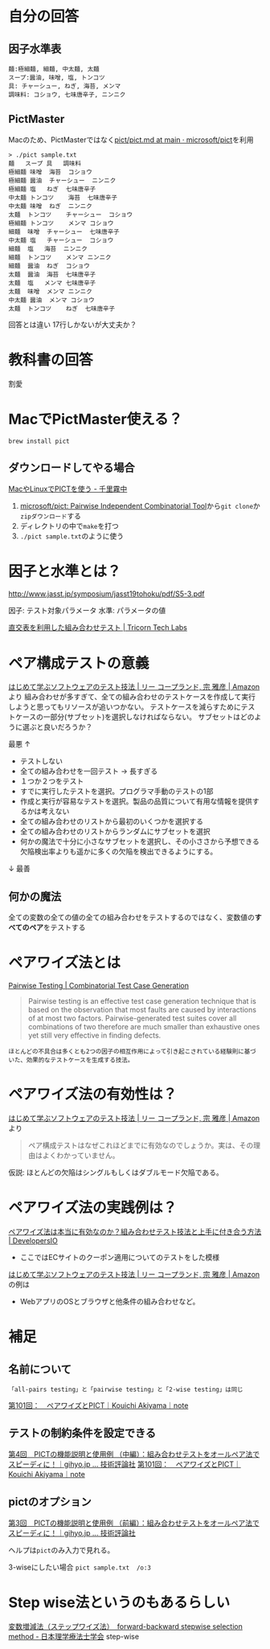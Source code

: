 # 自分の回答

## 因子水準表

```
麺:極細麺, 細麺, 中太麺, 太麺
スープ:醤油, 味噌, 塩, トンコツ
具: チャーシュー, ねぎ, 海苔, メンマ
調味料: コショウ, 七味唐辛子, ニンニク
```

## PictMaster

Macのため、PictMasterではなく[pict/pict.md at main · microsoft/pict](https://github.com/Microsoft/pict/blob/main/doc/pict.md)を利用

```
> ./pict sample.txt
麺	スープ	具	調味料
極細麺	味噌	海苔	コショウ
極細麺	醤油	チャーシュー	ニンニク
極細麺	塩	ねぎ	七味唐辛子
中太麺	トンコツ	海苔	七味唐辛子
中太麺	味噌	ねぎ	ニンニク
太麺	トンコツ	チャーシュー	コショウ
極細麺	トンコツ	メンマ	コショウ
細麺	味噌	チャーシュー	七味唐辛子
中太麺	塩	チャーシュー	コショウ
細麺	塩	海苔	ニンニク
細麺	トンコツ	メンマ	ニンニク
細麺	醤油	ねぎ	コショウ
太麺	醤油	海苔	七味唐辛子
太麺	塩	メンマ	七味唐辛子
太麺	味噌	メンマ	ニンニク
中太麺	醤油	メンマ	コショウ
太麺	トンコツ	ねぎ	七味唐辛子
```

回答とは違い 17行しかないが大丈夫か？

# 教科書の回答
割愛

# MacでPictMaster使える？

```
brew install pict
```

## ダウンロードしてやる場合
[MacやLinuxでPICTを使う - 千里霧中](https://goyoki.hatenablog.com/entry/2016/02/17/020256)

1. [microsoft/pict: Pairwise Independent Combinatorial Tool](https://github.com/Microsoft/pict)から`git clone`か`zipダウンロード`する
1. ディレクトリの中で`make`を打つ
1. `./pict sample.txt`のように使う 



# 因子と水準とは？
http://www.jasst.jp/symposium/jasst19tohoku/pdf/S5-3.pdf

因子: テスト対象パラメータ
水準: パラメータの値

[直交表を利用した組み合わせテスト | Tricorn Tech Labs](https://lab.tricorn.co.jp/wata19/2430#:~:text=%E5%9B%A0%E5%AD%90%E3%81%A8%E3%81%AF%E3%83%86%E3%82%B9%E3%83%88%E5%AF%BE%E8%B1%A1,%E7%82%BA%E3%81%AE%E5%89%B2%E3%82%8A%E4%BB%98%E3%81%91%E8%A1%A8%E3%81%A7%E3%81%99%E3%80%82)

# ペア構成テストの意義

[はじめて学ぶソフトウェアのテスト技法 | リー コープランド, 宗 雅彦 | Amazon](https://www.amazon.co.jp/dp/B00HE8082Q/ref=cm_sw_r_tw_dp_NGCPYCBV18DPQY8JEEXK)より
組み合わせが多すぎて、全ての組み合わせのテストケースを作成して実行しようと思ってもリソースが追いつかない。
テストケースを減らすためにテストケースの一部分(サブセット)を選択しなければならない。
サブセットはどのように選ぶと良いだろうか？

最悪
↑

* テストしない
* 全ての組み合わせを一回テスト -> 長すぎる
* １つか２つをテスト
* すでに実行したテストを選択。プログラマ手動のテストの1部
* 作成と実行が容易なテストを選択。製品の品質について有用な情報を提供するかは考えない
* 全ての組み合わせのリストから最初のいくつかを選択する
* 全ての組み合わせのリストからランダムにサブセットを選択
* 何かの魔法で十分に小さなサブセットを選択し、その小ささから予想できる欠陥検出率よりも遥かに多くの欠陥を検出できるようにする。

↓
最善

## 何かの魔法
全ての変数の全ての値の全ての組み合わせをテストするのではなく、変数値の**すべてのペア**をテストする

# ペアワイズ法とは
[Pairwise Testing | Combinatorial Test Case Generation](https://jaccz.github.io/pairwise/)

> Pairwise testing is an effective test case generation technique that is based on the observation that most faults are caused by interactions of at most two factors. Pairwise-generated test suites cover all combinations of two therefore are much smaller than exhaustive ones yet still very effective in finding defects.

```
ほとんどの不具合は多くとも2つの因子の相互作用によって引き起こされている経験則に基づいた、効果的なテストケースを生成する技法。
```

# ペアワイズ法の有効性は？

[はじめて学ぶソフトウェアのテスト技法 | リー コープランド, 宗 雅彦 | Amazon](https://www.amazon.co.jp/dp/B00HE8082Q/ref=cm_sw_r_tw_dp_NGCPYCBV18DPQY8JEEXK)より
> ペア構成テストはなぜこれほどまでに有効なのでしょうか。実は、その理由はよくわかっていません。

仮説: ほとんどの欠陥はシングルもしくはダブルモード欠陥である。

# ペアワイズ法の実践例は？
[ペアワイズ法は本当に有効なのか？組み合わせテスト技法と上手に付き合う方法 | DevelopersIO](https://dev.classmethod.jp/articles/introduction-to-combination-testing-methods/)
* ここではECサイトのクーポン適用についてのテストをした模様

[はじめて学ぶソフトウェアのテスト技法 | リー コープランド, 宗 雅彦 | Amazon](https://www.amazon.co.jp/dp/B00HE8082Q/ref=cm_sw_r_tw_dp_NGCPYCBV18DPQY8JEEXK)の例は
* WebアプリのOSとブラウザと他条件の組み合わせなど。


# 補足
## 名前について
`「all-pairs testing」と「pairwise testing」と「2-wise testing」は同じ`

[第101回：　ペアワイズとPICT｜Kouichi Akiyama｜note](https://note.com/akiyama924/n/n24931d3fdfcc)

## テストの制約条件を設定できる
[第4回　PICTの機能説明と使用例 （中編）：組み合わせテストをオールペア法でスピーディに！｜gihyo.jp … 技術評論社](https://gihyo.jp/dev/feature/01/sp-test/0004?page=1)
[第101回：　ペアワイズとPICT｜Kouichi Akiyama｜note](https://note.com/akiyama924/n/n24931d3fdfcc)

## pictのオプション
[第3回　PICTの機能説明と使用例 （前編）：組み合わせテストをオールペア法でスピーディに！｜gihyo.jp … 技術評論社](https://gihyo.jp/dev/feature/01/sp-test/0003)


ヘルプは`pict`のみ入力で見れる。

3-wiseにしたい場合
`pict sample.txt  /o:3`


# Step wise法というのもあるらしい
[変数増減法（ステップワイズ法）　forward-backward stepwise selection method - 日本理学療法士学会](http://jspt.japanpt.or.jp/ebpt_glossary/forward-backward-stepwise-selection-method.html)
step-wise

